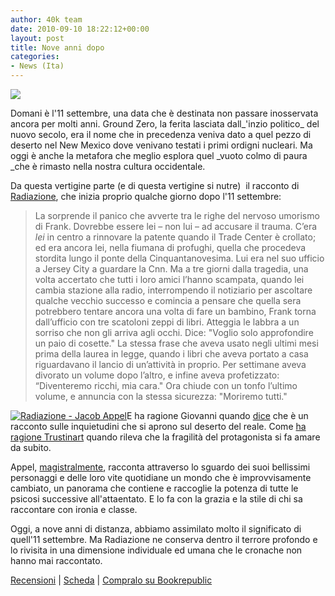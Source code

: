 ```yaml
---
author: 40k team
date: 2010-09-10 18:22:12+00:00
layout: post
title: Nove anni dopo
categories:
- News (Ita)
---
```


[![](http://www.40kbooks.com/wp-content/uploads/11set.jpg)](http://www.40kbooks.com/wp-content/uploads/11set.jpg)

Domani è l'11 settembre, una data che è destinata non passare inosservata ancora per molti anni. Ground Zero, la ferita lasciata dall_'inzio politico_ del nuovo secolo, era il nome che in precedenza veniva dato a quel pezzo di deserto nel New Mexico dove venivano testati i primi ordigni nucleari. Ma oggi è anche la metafora che meglio esplora quel _vuoto colmo di paura _che è rimasto nella nostra cultura occidentale.

Da questa vertigine parte (e di questa vertigine si nutre)  il racconto di [Radiazione](http://www.40kbooks.com/?page_id=133&category=14&product_id=26), che inizia proprio qualche giorno dopo l'11 settembre:


> La sorprende il panico che avverte tra le righe del nervoso umorismo di Frank. Dovrebbe essere lei – non lui – ad accusare il trauma. C’era _lei_ in centro a rinnovare la patente quando il Trade Center è crollato; ed era ancora lei, nella fiumana di profughi, quella che procedeva stordita lungo il ponte della Cinquantanovesima. Lui era nel suo ufficio a Jersey City a guardare la Cnn.
Ma a tre giorni dalla tragedia, una volta accertato che tutti i loro amici l’hanno scampata, quando lei cambia stazione alla radio, interrompendo il notiziario per ascoltare qualche vecchio successo e comincia a pensare che quella sera potrebbero tentare ancora una volta di fare un bambino, Frank torna dall’ufficio con tre scatoloni zeppi di libri. Atteggia le labbra a un sorriso che non gli arriva agli occhi.
Dice: "Voglio solo approfondire un paio di cosette."
La stessa frase che aveva usato negli ultimi mesi prima della laurea in legge, quando i libri che aveva portato a casa riguardavano il lancio di un’attività in proprio. Per settimane aveva divorato un volume dopo l’altro, e infine aveva profetizzato: “Diventeremo ricchi, mia cara." Ora chiude con un tonfo l’ultimo volume, e annuncia con la stessa sicurezza: "Moriremo tutti."


[![Radiazione - Jacob Appel](http://www.40kbooks.com/wp-content/uploads/fallout-appel_Ita_t.jpg)](http://www.40kbooks.com/wp-content/uploads/fallout-appel_Ita_t.jpg)E ha ragione Giovanni quando [dice](http://twitter.com/GBA_mediamondo/statuses/20055308418) che è un racconto sulle inquietudini che si aprono sul deserto del reale. Come [ha ragione Trustinart](http://trustinart.tumblr.com/post/893694494/quei-libri-che) quando rileva che la fragilità del protagonista si fa amare da subito.

Appel, [magistralmente](http://www.legattediviaplinio.it/moriremo-tutti/), racconta attraverso lo sguardo dei suoi bellissimi personaggi e delle loro vite quotidiane un mondo che è improvvisamente cambiato, un panorama che contiene e raccoglie la potenza di tutte le psicosi successive all'attaentato. E lo fa con la grazia e la stile di chi sa raccontare con ironia e classe.

Oggi, a nove anni di distanza, abbiamo assimilato molto il significato di quell'11 settembre. Ma Radiazione ne conserva dentro il terrore profondo e lo rivisita in una dimensione individuale ed umana che le cronache non hanno mai raccontato.

[Recensioni](http://www.goodreads.com/book/show/8687542-radiazione) | [Scheda](http://www.40kbooks.com/?page_id=133&category=14&product_id=26) | [Compralo su Bookrepublic](http://www.bookrepublic.it/book/9788865860069-radiazione/)
